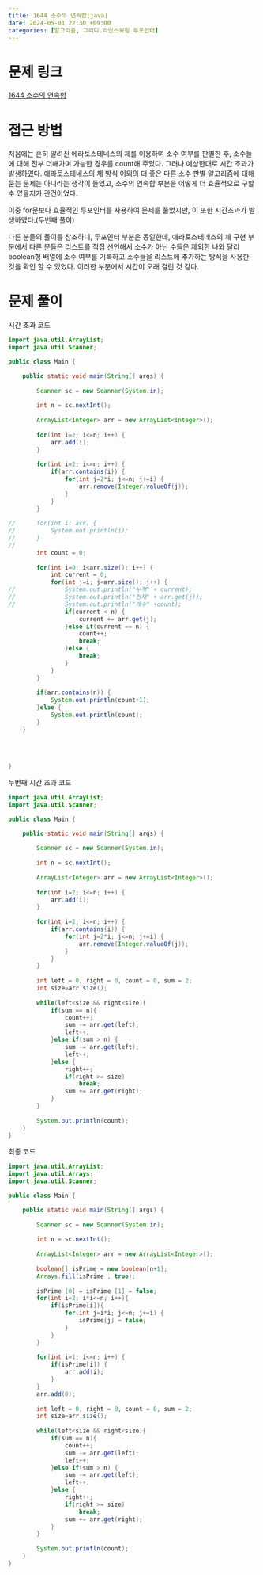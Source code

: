 ```yaml
---
title: 1644 소수의 연속합[java]
date: 2024-05-01 22:30 +09:00
categories: [알고리즘, 그리디.라인스위핑.투포인터]
---
```

# 문제 링크
[1644 소수의 연속합](https://www.acmicpc.net/problem/1644)

# 접근 방법
처음에는 흔히 알려진 에라토스테네스의 체를 이용하여 소수 여부를 판별한 후, 소수들에 대해 전부 더해가며 가능한 경우를 count해 주었다. 그러나 예상한대로 시간 초과가 발생하였다. 에라토스테네스의 체 방식 이외의 더 좋은 다른 소수 판별 알고리즘에 대해 묻는 문제는 아니라는 생각이 들었고, 소수의 연속합 부분을 어떻게 더 효율적으로 구할 수 있을지가 관건이었다.

이중 for문보다 효율적인 투포인터를 사용하여 문제를 풀었지만, 이 또한 시간초과가 발생하였다.(두번째 풀이)

다른 분들의 풀이를 참조하니, 투포인터 부분은 동일한데, 에라토스테네스의 체 구현 부분에서 다른 분들은 리스트를 직접 선언해서 소수가 아닌 수들은 제외한 나와 달리 boolean형 배열에 소수 여부를 기록하고 소수들을 리스트에 추가하는 방식을 사용한 것을 확인 할 수 있었다. 이러한 부분에서 시간이 오래 걸린 것 같다.



# 문제 풀이
시간 초과 코드
```java
import java.util.ArrayList;
import java.util.Scanner;

public class Main {

	public static void main(String[] args) {
		
		Scanner sc = new Scanner(System.in);
		
		int n = sc.nextInt();
		
		ArrayList<Integer> arr = new ArrayList<Integer>();
		
		for(int i=2; i<=n; i++) {
			arr.add(i);
		}
		
		for(int i=2; i<=n; i++) {
			if(arr.contains(i)) {
				for(int j=2*i; j<=n; j+=i) {
					arr.remove(Integer.valueOf(j));
				}
			}
		}
		
//		for(int i: arr) {
//			System.out.println(i);
//		}
//		
		int count = 0;
		
		for(int i=0; i<arr.size(); i++) {
			int current = 0;
			for(int j=i; j<arr.size(); j++) {
//				System.out.println("누적" + current);
//				System.out.println("현재" + arr.get(j));
//				System.out.println("개수" +count);
				if(current < n) {
					current += arr.get(j);
				}else if(current == n) {
					count++;
					break;
				}else {
					break;
				}
			}
		}
		
		if(arr.contains(n)) {
			System.out.println(count+1);
		}else {
			System.out.println(count);
		}
	}
	
	
	
	
}

```

두번째 시간 초과 코드
```java
import java.util.ArrayList;
import java.util.Scanner;

public class Main {

	public static void main(String[] args) {
		
		Scanner sc = new Scanner(System.in);
		
		int n = sc.nextInt();
		
		ArrayList<Integer> arr = new ArrayList<Integer>();
		
		for(int i=2; i<=n; i++) {
			arr.add(i);
		}
		
		for(int i=2; i<=n; i++) {
			if(arr.contains(i)) {
				for(int j=2*i; j<=n; j+=i) {
					arr.remove(Integer.valueOf(j));
				}
			}
		}
		
		int left = 0, right = 0, count = 0, sum = 2;
		int size=arr.size();
		
		while(left<size && right<size){
			if(sum == n){
				count++;
				sum -= arr.get(left);
				left++;
			}else if(sum > n) {
				sum -= arr.get(left);
				left++;
			}else {
				right++;
				if(right >= size) 
					break;
				sum += arr.get(right);
			}
		}
		
		System.out.println(count);
	}	
}
```
최종 코드
```java
import java.util.ArrayList;
import java.util.Arrays;
import java.util.Scanner;

public class Main {

	public static void main(String[] args) {
		
		Scanner sc = new Scanner(System.in);
		
		int n = sc.nextInt();
		
		ArrayList<Integer> arr = new ArrayList<Integer>();
        
		boolean[] isPrime = new boolean[n+1];
		Arrays.fill(isPrime , true);
        
		isPrime [0] = isPrime [1] = false;
		for(int i=2; i*i<=n; i++){
			if(isPrime[i]){
				for(int j=i*i; j<=n; j+=i) {
					isPrime[j] = false;                
				}
			}        
		}
		
		for(int i=1; i<=n; i++) {
			if(isPrime[i]) {
				arr.add(i);
			}
		}
		arr.add(0);
		
		int left = 0, right = 0, count = 0, sum = 2;
		int size=arr.size();
		
		while(left<size && right<size){
			if(sum == n){
				count++;
				sum -= arr.get(left);
				left++;
			}else if(sum > n) {
				sum -= arr.get(left);
				left++;
			}else {
				right++;
				if(right >= size) 
					break;
				sum += arr.get(right);
			}
		}
		
		System.out.println(count);
	}	
}
```